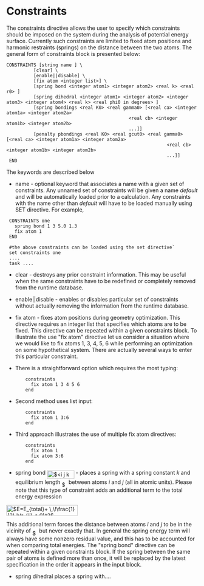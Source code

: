 # Constraints

The constraints directive allows the user to specify which constraints
should be imposed on the system during the analysis of potential energy
surface. Currently such constraints are limited to fixed atom positions
and harmonic restraints (springs) on the distance between the two atoms.
The general form of constraints block is presented
below:
```
CONSTRAINTS [string name ] \  
          [clear] \  
          [enable||disable] \  
          [fix atom <integer list>] \  
          [spring bond <integer atom1> <integer atom2> <real k> <real r0> ]  
          [spring dihedral <integer atom1> <integer atom2> <integer atom3> <integer atom4> <real k> <real phi0 in degrees> ] 
          [spring bondings <real K0> <real gamma0> [<real ca> <integer atom1a> <integer atom2a> 
                                             <real cb> <integer atom1b> <integer atom2b>
                                             ...]]
          [penalty pbondings <real K0> <real gcut0> <real gamma0> [<real ca> <integer atom1a> <integer atom2a> 
                                                           <real cb> <integer atom1b> <integer atom2b>
                                                           ...]]
 END
```
The keywords are described below

  - name - optional keyword that associates a name with a given set of
    constraints. Any unnamed set of constraints will be given a name
    *default* and will be automatically loaded prior to a calculation.
    Any constraints with the name other than *default* will have to be
    loaded manually using SET directive. For example,
```
 CONSTRAINTS one  
   spring bond 1 3 5.0 1.3
   fix atom 1  
 END 
  
 #the above constraints can be loaded using the set directive`  
 set constraints one  
 ....  
 task ....
```
  - clear - destroys any prior constraint information. This may be
    useful when the same constraints have to be redefined or completely
    removed from the runtime database.

<!-- end list -->

  - enable||disable - enables or disables particular set of constraints
    without actually removing the information from the runtime database.

<!-- end list -->

  - fix atom - fixes atom positions during geometry optimization. This
    directive requires an integer list that specifies which atoms are to
    be fixed. This directive can be repeated within a given constraints
    block. To illustrate the use "fix atom" directive let us consider a
    situation where we would like to fix atoms 1, 3, 4, 5, 6 while
    performing an optimization on some hypothetical system. There are
    actually several ways to enter this particular constraint.

<!-- end list -->

  - There is a straightforward option which requires the most
        typing:
```
       constraints  
         fix atom 1 3 4 5 6 
       end
```
  - Second method uses list input:
```
       constraints  
         fix atom 1 3:6  
       end
```
  - Third approach illustrates the use of multiple fix atom
        directives:
```
       constraints 
         fix atom 1 
         fix atom 3:6 
       end
```
  - spring bond <img alt="$&lt;i j k r_0&gt;$" src="https://raw.githubusercontent.com/wiki/nwchemgit/nwchem/svgs/424902055502ece4201b8adbfaa6ef95.svg?invert_in_darkmode&sanitize=true" align=middle width="71.741175pt" height="22.74591pt"/> - places a spring with a spring constant
    *k* and equilibrium length <img alt="$r_0$" src="https://raw.githubusercontent.com/wiki/nwchemgit/nwchem/svgs/1db75c795ab2c794f72bbe79b8113be1.svg?invert_in_darkmode&sanitize=true" align=middle width="13.91676pt" height="14.10255pt"/> between atoms *i* and *j* (all in
    atomic units). Please note that this type of constraint adds an
    additional term to the total energy expression

<img alt="$E=E_{total}+ \,\!\frac{1}{2} k(r_{ij}-r_0)^2$" src="https://raw.githubusercontent.com/wiki/nwchemgit/nwchem/svgs/2f6a0c2ad3fa444503a3d7e314f3f89f.svg?invert_in_darkmode&sanitize=true" align=middle width="188.214345pt" height="27.72033pt"/>

This additional term forces the distance between atoms *i* and *j* to be
in the vicinity of <img alt="$r_0$" src="https://raw.githubusercontent.com/wiki/nwchemgit/nwchem/svgs/1db75c795ab2c794f72bbe79b8113be1.svg?invert_in_darkmode&sanitize=true" align=middle width="13.91676pt" height="14.10255pt"/> but never exactly that. In general the spring
energy term will always have some nonzero residual value, and this has
to be accounted for when comparing total energies. The "spring bond"
directive can be repeated within a given constraints block. If the
spring between the same pair of atoms is defined more than once, it will
be replaced by the latest specification in the order it appears in the
input block.

- spring dihedral places a spring with....
